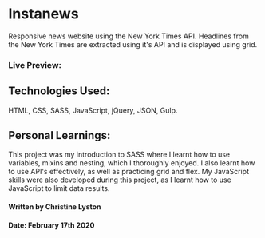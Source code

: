 # Instanews
Responsive news website using the New York Times API. Headlines from the New York Times are extracted using it's API and is displayed using grid.

### Live Preview: 


## Technologies Used: 
HTML, CSS, SASS, JavaScript, jQuery, JSON, Gulp.

## Personal Learnings:
This project was my introduction to SASS where I learnt how to use variables, mixins and nesting, which I thoroughly enjoyed. I also learnt how to use API's effectively, as well as practicing grid and flex. My JavaScript skills were also developed during this project, as I learnt how to use JavaScript to limit data results.

#### Written by Christine Lyston
#### Date: February 17th 2020